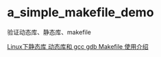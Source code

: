 # a_simple_makefile_demo
验证动态库、静态库、makefile

[Linux下静态库 动态库和 gcc gdb Makefile 使用介绍](https://www.jianshu.com/p/df3f1756f9e6)
